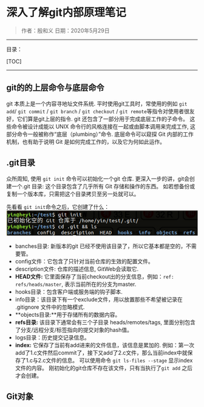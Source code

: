 # 深入了解git内部原理笔记

> 作者：殷和义
> 日期：2020年5月29日

----

目录：

[TOC]

----

## git的的上层命令与底层命令

git 本质上是一个内容寻地址文件系统. 平时使用git工具时，常使用的例如 `git add`/ `git commit` / `git branch` / `git checkout` / `git remote`等指令对使用者很友好，它们算是git上层的指令.
git 还包含了一部分用于完成底层工作的子命令。 这些命令被设计成能以 UNIX 命令行的风格连接在一起或由脚本调用来完成工作, 这部分命令一般被称作“底层（plumbing）”命令. 底层命令可以窥探 Git 内部的工作机制，也有助于说明 Git 是如何完成工作的，以及它为何如此运作。

## .git目录

众所周知, 使用 `git init` 命令可以初始化一个git 仓库. 更深入一步的讲，git会创建一个.git 目录: 这个目录包含了几乎所有 Git 存储和操作的东西。 如若想备份或复制一个版本库，只需把这个目录拷贝至另一处就可以。 

先看看 `git init`命令之后，它创建了什么：
![git init后的目录结构](git目录结构.png)

- banches目录: 新版本的git 已经不使用该目录了，所以它基本都是空的，不需要管。
- config文件：它包含了只针对当前仓库的生效的配置文件。
- description文件: 仓库的描述信息, GitWeb会读取它.
- **HEAD文件:** 它里面保存了当前checkout出的分支信息，例如：`ref: refs/heads/master`, 表示当前所在的分支为master.
- hooks目录：包含客户端或服务端的钩子脚本.
- info目录：该目录下有一个exclude文件，用以放置那些不希望被记录在 .gitignore 文件中的忽略模式.
- **objects目录:**用于存储所有的数据内容。
- **refs目录:** 该目录下通常会有三个子目录 heads/remotes/tags, 里面分别包含了分支/远程分支/标签指向的提交对象的hash值。
- logs目录：历史提交记录信息。
- **index:** 它保存了当前有add进来的文件信息，该信息是累加的. 例如：第一次add了1.c文件然后commit了，接下又add了2.c文件，那么当前index中就保存了1.c与2.c文件的信息。 可以使用命令 `git ls-files --stage` 显示index文件的内容。 刚初始化的git仓库不存在该文件，只有当执行了`git add` 之后才会创建。

## Git对象

